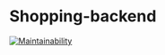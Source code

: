 # Shopping-backend
  
[![Maintainability](https://api.codeclimate.com/v1/badges/d13d9c08b54071a7bfe8/maintainability)](https://codeclimate.com/github/MBenedicte/shopping-backend/maintainability)
